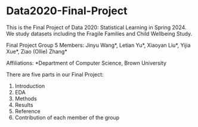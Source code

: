 # Data2020-Final-Project
This is the Final Project of Data 2020: Statistical Learning in Spring 2024. We study datasets including the Fragile Families and Child Wellbeing Study. 

Final Project Group 5 Members: 
Jinyu Wang*, Letian Yu*, Xiaoyan Liu*, Yijia Xue*, Ziao (Ollie) Zhang*

Affiliations: 
*Department of Computer Science, Brown University


There are five parts in our Final Project:

1. Introduction
2. EDA
3. Methods
4. Results
5. Reference
6. Contribution of each member of the group







